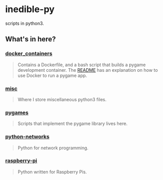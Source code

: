 # inedible-py
scripts in python3.

## What's in here?

### [docker_containers](/docker_containers)
> Contains a Dockerfile, and a bash script that builds a pygame development container.
> The [README](/docker_containers/README.md) has an explanation on how to use Docker to run a pygame app.

### [misc](/misc)
> Where I store miscellaneous python3 files.

### [pygames](/pygames)
> Scripts that implement the pygame library lives here.

### [python-networks](/python-networks)
> Python for network programming. 

### [raspberry-pi](/raspberry-pi)
> Python written for Raspberry Pis.
